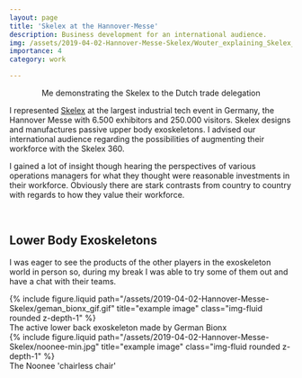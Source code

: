 ```yaml
---
layout: page
title: 'Skelex at the Hannover-Messe'
description: Business development for an international audience.
img: /assets/2019-04-02-Hannover-Messe-Skelex/Wouter_explaining_Skelex_360.jpg
importance: 4
category: work

---
```

<div align="center">
    <div class="row">
        <div class="col-sm mt-3 mt-md-0">
            <img class="img-fluid rounded z-depth-1" src="{{ '/assets/2019-04-02-Hannover-Messe-Skelex/Wouter_explaining_Skelex_360.jpg' | relative_url }}" alt="" title="example image"/>
        </div>
    </div>
    <div class="caption">
        Me demonstrating the Skelex to the Dutch trade delegation
    </div>
</div>

I represented [Skelex](https://www.skelex.com/) at the largest industrial tech event in Germany, the Hannover Messe with 6.500 exhibitors and 250.000 visitors. Skelex designs and manufactures passive upper body exoskeletons. I advised our international audience regarding the possibilities of augmenting their workforce with the Skelex 360.


I gained a lot of insight though hearing the perspectives of various operations managers for what they thought were reasonable investments in their workforce. 
Obviously there are stark contrasts from country to country with regards to how they value their workforce.

<br/>

## Lower Body Exoskeletons
I was eager to see the products of the other players in the exoskeleton world in person so, during my break I was able to try some of them out and have a chat with their teams.


<!-- <div class="row">
    <div class="col-sm mt-3 mt-md-0">
        <img class="img-fluid rounded z-depth-1" src="{{ '/assets/2019-04-02-Hannover-Messe-Skelex/paexo.jpg' | relative_url }}" alt="" title="example image"/>
    </div>
</div>
<div class="caption">
    The ottobock Paexo
</div> -->


<div class="row justify-content-sm-center">
  <div class="col-sm-6 mt-3 mt-md-0">
    {% include figure.liquid path="/assets/2019-04-02-Hannover-Messe-Skelex/geman_bionx_gif.gif" title="example image" class="img-fluid rounded z-depth-1" %}
    <div class="caption">
        The active lower back exoskeleton made by German Bionx
    </div>
  </div>
  <div class="col-sm-6 mt-3 mt-md-0">
    {% include figure.liquid path="/assets/2019-04-02-Hannover-Messe-Skelex/noonee-min.jpg" title="example image" class="img-fluid rounded z-depth-1" %}
    <div class="caption">
        The Noonee 'chairless chair'
    </div>
  </div>
</div>